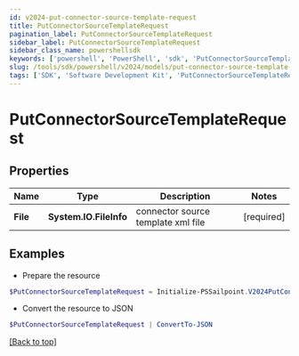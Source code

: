 ```yaml
---
id: v2024-put-connector-source-template-request
title: PutConnectorSourceTemplateRequest
pagination_label: PutConnectorSourceTemplateRequest
sidebar_label: PutConnectorSourceTemplateRequest
sidebar_class_name: powershellsdk
keywords: ['powershell', 'PowerShell', 'sdk', 'PutConnectorSourceTemplateRequest'] 
slug: /tools/sdk/powershell/v2024/models/put-connector-source-template-request
tags: ['SDK', 'Software Development Kit', 'PutConnectorSourceTemplateRequest']
---
```



# PutConnectorSourceTemplateRequest

## Properties

Name | Type | Description | Notes
------------ | ------------- | ------------- | -------------
**File** |  **System.IO.FileInfo** | connector source template xml file | [required]

## Examples

- Prepare the resource
```powershell
$PutConnectorSourceTemplateRequest = Initialize-PSSailpoint.V2024PutConnectorSourceTemplateRequest  -File null
```

- Convert the resource to JSON
```powershell
$PutConnectorSourceTemplateRequest | ConvertTo-JSON
```


[[Back to top]](#) 

